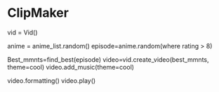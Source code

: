 # ClipMaker


vid = Vid()

anime = anime_list.random()
episode=anime.random(where rating > 8)

Best_mmnts=find_best(episode)
video=vid.create_video(best_mmnts, theme=cool)
video.add_music(theme=cool)

video.formatting()
video.play()
